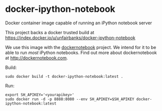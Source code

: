 docker-ipython-notebook
=======================

Docker container image capable of running an iPython notebook server

This project backs a docker trusted build at https://index.docker.io/u/unfairbanks/docker-ipython-notebook

We use this image with the [dockernotebook](https://github.com/rissem/dockernotebook) project. We intend for it to be able to run _most_ iPython notebooks. Find out more about dockernotebook at http://dockernotebook.com.

Build:

```
sudo docker build -t docker-ipython-notebook:latest .
```

Run:

```
export SH_APIKEY='<yourapikey>'
sudo docker run -d -p 8888:8080 --env SH_APIKEY=$SH_APIKEY docker-ipython-notebook:latest
```
